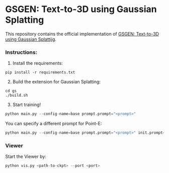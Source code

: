 # GSGEN: Text-to-3D using Gaussian Splatting

This repository contains the official implementation of [GSGEN: Text-to-3D using Gaussian Splattijg](https://gsgen3d.github.io). 


### Instructions:
1. Install the requirements:
```
pip install -r requirements.txt
```
2. Build the extension for Gaussian Splatting:
```
cd gs
./build.sh
```
3. Start training!
```python
python main.py --config-name=base prompt.prompt="<prompt>"
```
You can specify a different prompt for Point-E:
```python
python main.py --config-name=base prompt.prompt="<prompt>" init.prompt="<point-e prompt>"
```

### Viewer
Start the Viewer by:
```python
python vis.py <path-to-ckpt> --port <port>
```